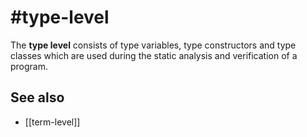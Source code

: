 # #type-level

The **type level** consists of type variables, type constructors and type classes which are used during the static analysis and verification of a program.

## See also
- [[term-level]]

